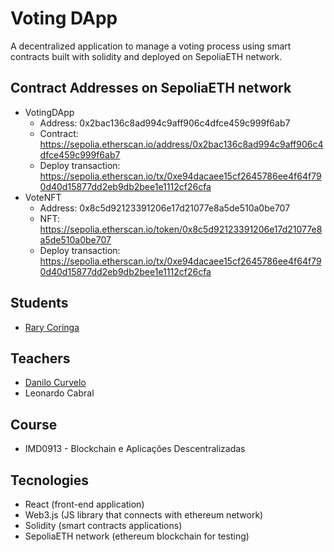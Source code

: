 # Voting DApp

A decentralized application to manage a voting process using smart contracts built with solidity and deployed on SepoliaETH network.

## Contract Addresses on SepoliaETH network

- VotingDApp
  - Address: 0x2bac136c8ad994c9aff906c4dfce459c999f6ab7
  - Contract: https://sepolia.etherscan.io/address/0x2bac136c8ad994c9aff906c4dfce459c999f6ab7
  - Deploy transaction: https://sepolia.etherscan.io/tx/0xe94dacaee15cf2645786ee4f64f790d40d15877dd2eb9db2bee1e1112cf26cfa
- VoteNFT
  - Address: 0x8c5d92123391206e17d21077e8a5de510a0be707
  - NFT: https://sepolia.etherscan.io/token/0x8c5d92123391206e17d21077e8a5de510a0be707
  - Deploy transaction: https://sepolia.etherscan.io/tx/0xe94dacaee15cf2645786ee4f64f790d40d15877dd2eb9db2bee1e1112cf26cfa

## Students

- [Rary Coringa](https://github.com/rarycoringa)

## Teachers

- [Danilo Curvelo](https://github.com/danilocurvelo)
- Leonardo Cabral

## Course

- IMD0913 - Blockchain e Aplicações Descentralizadas

## Tecnologies

- React (front-end application)
- Web3.js (JS library that connects with ethereum network)
- Solidity (smart contracts applications)
- SepoliaETH network (ethereum blockchain for testing)

